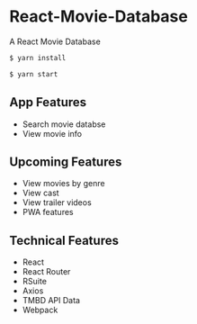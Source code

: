 # React-Movie-Database
A React Movie Database
 
```sh
$ yarn install
```
 
```sh
$ yarn start
```
## App Features

- Search movie databse
- View movie info

## Upcoming Features

- View movies by genre
- View cast
- View trailer videos
- PWA features

## Technical Features
 
- React
- React Router
- RSuite
- Axios
- TMBD API Data
- Webpack
